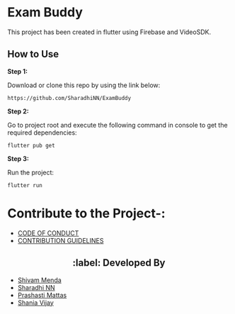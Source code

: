 # Exam Buddy

This project has been created in flutter using Firebase and VideoSDK. 

## How to Use 

**Step 1:**

Download or clone this repo by using the link below:

```
https://github.com/SharadhiNN/ExamBuddy

```

**Step 2:**

Go to project root and execute the following command in console to get the required dependencies: 

```
flutter pub get 
```

**Step 3:**

Run the project:

```
flutter run
```
# Contribute to the Project-:
- [CODE OF CONDUCT](./CODE_OF_CONDUCT.md)
- [CONTRIBUTION GUIDELINES](./CONTRIBUTING.md)


<h2 align="center" id="DevelopedBy"> :label: Developed By</h2>

   - [Shivam Menda](https://github.com/ShivamMenda)
   - [Sharadhi NN](https://github.com/SharadhiNN)
   - [Prashasti Mattas](https://github.com/pr1397)
   - [Shania Vijay](https://github.com/ShaniaVijay)



